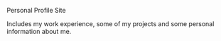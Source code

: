Personal Profile Site

Includes my work experience, some of my projects and some personal information about me. 
